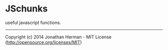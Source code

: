 JSchunks
========

useful javascript functions.

___

Copyright (c) 2014 Jonathan Herman - MIT License (http://opensource.org/licenses/MIT)
